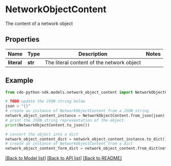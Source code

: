 # NetworkObjectContent

The content of a network object

## Properties

Name | Type | Description | Notes
------------ | ------------- | ------------- | -------------
**literal** | **str** | The literal content of the network object | 

## Example

```python
from cdo-python-sdk.models.network_object_content import NetworkObjectContent

# TODO update the JSON string below
json = "{}"
# create an instance of NetworkObjectContent from a JSON string
network_object_content_instance = NetworkObjectContent.from_json(json)
# print the JSON string representation of the object
print(NetworkObjectContent.to_json())

# convert the object into a dict
network_object_content_dict = network_object_content_instance.to_dict()
# create an instance of NetworkObjectContent from a dict
network_object_content_form_dict = network_object_content.from_dict(network_object_content_dict)
```
[[Back to Model list]](../README.md#documentation-for-models) [[Back to API list]](../README.md#documentation-for-api-endpoints) [[Back to README]](../README.md)


